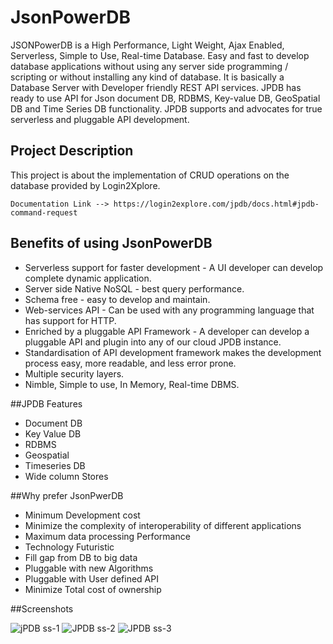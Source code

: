# JsonPowerDB
JSONPowerDB is a High Performance, Light Weight, Ajax Enabled, Serverless, Simple to Use, Real-time Database. Easy and fast to develop database applications without using any server side programming / scripting or without installing any kind of database.
It is basically a Database Server with Developer friendly REST API services.
JPDB has ready to use API for Json document DB, RDBMS, Key-value DB, GeoSpatial DB and Time Series DB functionality. JPDB supports and advocates for true serverless and pluggable API development.

## Project Description
This project is about the implementation of CRUD operations on the database provided by Login2Xplore. 
```
Documentation Link --> https://login2explore.com/jpdb/docs.html#jpdb-command-request
```

## Benefits of using JsonPowerDB
* Serverless support for faster development - A UI developer can develop complete dynamic application.
* Server side Native NoSQL - best query performance.
* Schema free - easy to develop and maintain.
* Web-services API - Can be used with any programming language that has support for HTTP.
* Enriched by a pluggable API Framework - A developer can develop a pluggable API and plugin into any of our cloud JPDB instance.
* Standardisation of API development framework makes the development process easy, more readable, and less error prone.
* Multiple security layers.
* Nimble, Simple to use, In Memory, Real-time DBMS.

##JPDB Features
* Document DB
* Key Value DB
* RDBMS
* Geospatial
* Timeseries DB
* Wide column Stores

##Why prefer JsonPwerDB
* Minimum Development cost
* Minimize the complexity of interoperability of different applications
* Maximum data processing Performance
* Technology Futuristic
* Fill gap from DB to big data 
* Pluggable with new Algorithms 
* Pluggable with User defined API 
* Minimize Total cost of ownership


##Screenshots

![jPDB ss-1](https://user-images.githubusercontent.com/87162408/204097009-96385ee9-3058-43bb-ba6c-ae1bf0f1b94e.jpg)
![JPDB ss-2](https://user-images.githubusercontent.com/87162408/204097077-aed40219-b06d-4557-b752-18258f44c65c.jpg)
![JPDB ss-3](https://user-images.githubusercontent.com/87162408/204097086-d971effc-f4b3-45cc-9733-124de56fdabd.jpg)
